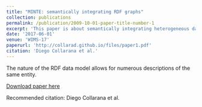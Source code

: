 ```yaml
---
title: "MINTE: semantically integrating RDF graphs"
collection: publications
permalink: /publication/2009-10-01-paper-title-number-1
excerpt: 'This paper is about semantically integrating heterogeneous data sources.'
date: '2017-06-01'
venue: 'WIMS-17'
paperurl: 'http://collarad.github.io/files/paper1.pdf'
citation: 'Diego Collarana et al.'
---
```

The nature of the RDF data model allows for numerous descriptions of the same entity.

[Download paper here](http://collarad.github.io/files/minte/minte.html)

Recommended citation: Diego Collarana et al.